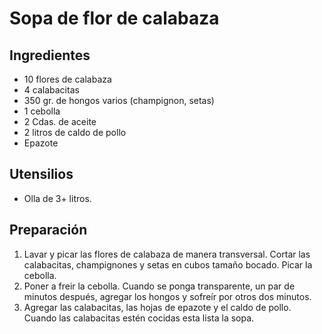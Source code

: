 # Sopa de flor de calabaza

## Ingredientes

- 10 flores de calabaza
- 4 calabacitas
- 350 gr. de hongos varios (champignon, setas)
- 1 cebolla
- 2 Cdas. de aceite
- 2 litros de caldo de pollo
- Epazote

## Utensilios

- Olla de 3+ litros.


## Preparación

1. Lavar y picar las flores de calabaza de manera transversal. Cortar las calabacitas, champignones y setas en cubos tamaño bocado. Picar la cebolla.
2. Poner a freir la cebolla. Cuando se ponga transparente, un par de minutos después, agregar los hongos y sofreír por otros dos minutos.
3. Agregar las calabacitas, las hojas de epazote y el caldo de pollo. Cuando las calabacitas estén cocidas esta lista la sopa.
